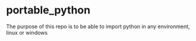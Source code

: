 # portable_python
The purpose of this repo is to be able to import python in any environment, linux or windows
